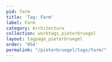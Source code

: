 ```yaml
---
pid: farm
title: 'Tag: Farm'
label: Farm
category: Architecture
collection: worktags_pieterbruegel
layout: tagpage_pieterbruegel
order: '054'
permalink: "/pieterbruegel/tags/farm/"
---
```

